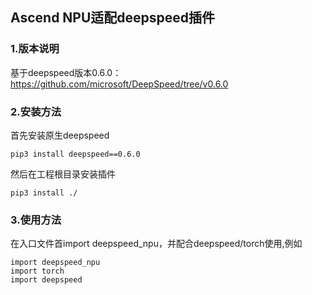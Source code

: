 ## Ascend NPU适配deepspeed插件

### 1.版本说明

基于deepspeed版本0.6.0：https://github.com/microsoft/DeepSpeed/tree/v0.6.0

### 2.安装方法

首先安装原生deepspeed

```
pip3 install deepspeed==0.6.0
```

然后在工程根目录安装插件

```
pip3 install ./
```

### 3.使用方法

在入口文件首import deepspeed_npu，并配合deepspeed/torch使用,例如

```
import deepspeed_npu
import torch
import deepspeed
```

